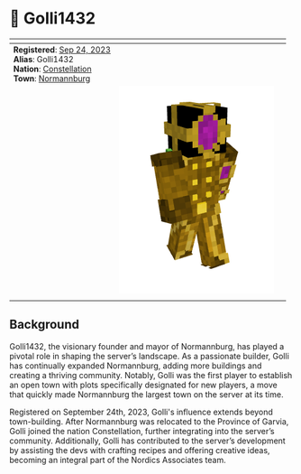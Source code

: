 # 👤 Golli1432



<table data-view="cards"><thead><tr><th></th><th></th><th></th></tr></thead><tbody><tr><td><strong>Registered</strong>: <a href="../../../server-dates/september-23.md#sep-24">Sep 24, 2023</a><br><strong>Alias</strong>: Golli1432<br><strong>Nation</strong>: <a href="../nations/constellation.md">Constellation</a><br><strong>Town</strong>: <a href="../towns/normannburg.md">Normannburg</a><br></td><td></td><td></td></tr><tr><td></td><td><img src="../../../.gitbook/assets/image (126).png" alt="" data-size="original"></td><td></td></tr><tr><td></td><td></td><td></td></tr></tbody></table>

## Background

Golli1432, the visionary founder and mayor of Normannburg, has played a pivotal role in shaping the server’s landscape. As a passionate builder, Golli has continually expanded Normannburg, adding more buildings and creating a thriving community. Notably, Golli was the first player to establish an open town with plots specifically designated for new players, a move that quickly made Normannburg the largest town on the server at its time.

Registered on September 24th, 2023, Golli's influence extends beyond town-building. After Normannburg was relocated to the Province of Garvia, Golli joined the nation Constellation, further integrating into the server’s community. Additionally, Golli has contributed to the server’s development by assisting the devs with crafting recipes and offering creative ideas, becoming an integral part of the Nordics Associates team.
